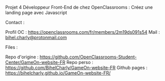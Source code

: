 Projet 4 Développeur Front-End de chez OpenClassrooms : Créez une landing page avec Javascript

Contact :

Profil OC : https://openclassrooms.com/fr/members/2m19ds091s54
Mail : bihel.charly@protonmail.com


Files :

Repo d'origine : https://github.com/OpenClassrooms-Student-Center/GameOn-website-FR
Repo perso : https://github.com/BihelCharly/GameOn-website-FR
Github pages : https://bihelcharly.github.io/GameOn-website-FR/